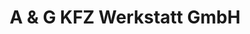 ---
title: "A & G KFZ Werkstatt GmbH"
url: /wolnzach/a-und-g-kfz-werkstatt-gmbh/
shop: Autowerkstatt
---